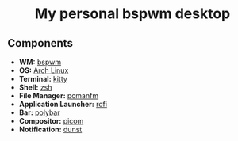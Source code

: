 <div align="center">
    <h1>My personal bspwm desktop</h1>
</div>

## Components

- **WM:** [bspwm](https://github.com/baskerville/bspwm)
- **OS:** [Arch Linux](https://archlinux.org)
- **Terminal:** [kitty](https://sw.kovidgoyal.net/kitty/)
- **Shell:** [zsh](https://wiki.archlinux.org/title/Zsh)
- **File Manager:** [pcmanfm](https://wiki.archlinux.org/title/PCManFM)
- **Application Launcher:** [rofi](https://github.com/davatorium/rofi)
- **Bar:** [polybar](https://github.com/polybar/polybar)
- **Compositor:** [picom](https://github.com/yshui/picom)
- **Notification:** [dunst](https://github.com/dunst-project/dunst)
